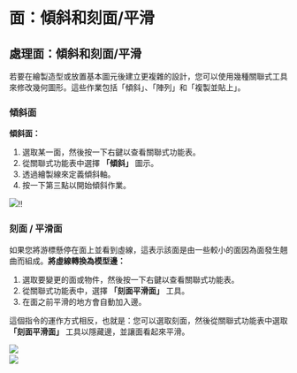 # 面：傾斜和刻面/平滑

## 處理面：傾斜和刻面/平滑

若要在繪製造型或放置基本圖元後建立更複雜的設計，您可以使用幾種關聯式工具來修改幾何圖形。這些作業包括「傾斜」、「陣列」和「複製並貼上」。

### 傾斜面

**傾斜面：**

1. 選取某一面，然後按一下右鍵以查看關聯式功能表。&#x20;
2. 從關聯式功能表中選擇 **「傾斜」** 圖示。
3. 透過繪製線來定義傾斜軸。&#x20;
4. 按一下第三點以開始傾斜作業。

![](<../.gitbook/assets/tilt\_face (1).png>)\![](../.gitbook/assets/tilt2.png)\![](../.gitbook/assets/tilt3.png)

### 刻面 / 平滑面

如果您將游標懸停在面上並看到虛線，這表示該面是由一些較小的面因為面發生翹曲而組成。**將虛線轉換為模型邊：**

1. 選取要變更的面或物件，然後按一下右鍵以查看關聯式功能表。&#x20;
2. 從關聯式功能表中，選擇 **「刻面平滑面」** 工具。&#x20;
3. 在面之前平滑的地方會自動加入邊。&#x20;

這個指令的運作方式相反，也就是：您可以選取刻面，然後從關聯式功能表中選取 **「刻面平滑面」** 工具以隱藏邊，並讓面看起來平滑。

![](../.gitbook/assets/smooth\_face.png)\
![](../.gitbook/assets/smoothed\_face.png)
